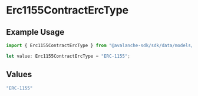# Erc1155ContractErcType

## Example Usage

```typescript
import { Erc1155ContractErcType } from "@avalanche-sdk/sdk/data/models/components";

let value: Erc1155ContractErcType = "ERC-1155";
```

## Values

```typescript
"ERC-1155"
```